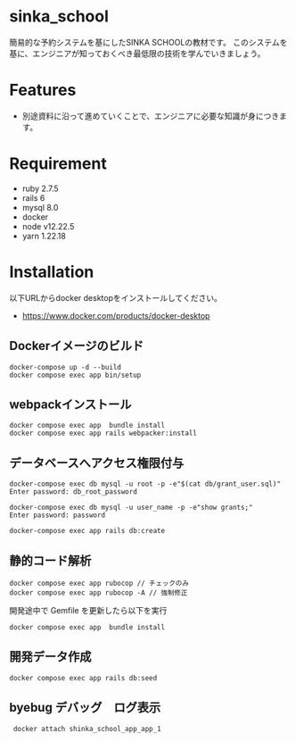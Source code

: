 # sinka_school

簡易的な予約システムを基にしたSINKA SCHOOLの教材です。
このシステムを基に、エンジニアが知っておくべき最低限の技術を学んでいきましょう。
# Features
* 別途資料に沿って進めていくことで、エンジニアに必要な知識が身につきます。
# Requirement

* ruby 2.7.5
* rails 6
* mysql 8.0
* docker
* node v12.22.5
* yarn 1.22.18
# Installation

以下URLからdocker desktopをインストールしてください。

* https://www.docker.com/products/docker-desktop


## Dockerイメージのビルド
```
docker-compose up -d --build
docker compose exec app bin/setup
```
## webpackインストール

```
docker compose exec app  bundle install
docker compose exec app rails webpacker:install
```

## データベースへアクセス権限付与

```
docker-compose exec db mysql -u root -p -e"$(cat db/grant_user.sql)"
Enter password: db_root_password

docker-compose exec db mysql -u user_name -p -e"show grants;"
Enter password: password

docker-compose exec app rails db:create
```
## 静的コード解析

```
docker compose exec app rubocop // チェックのみ
docker compose exec app rubocop -A // 強制修正
```
開発途中で Gemfile を更新したら以下を実行

```
docker compose exec app  bundle install
```
## 開発データ作成

```
docker compose exec app rails db:seed
```
## byebug デバッグ　ログ表示

```
 docker attach shinka_school_app_app_1
```
